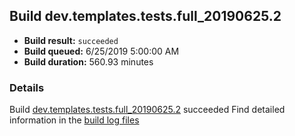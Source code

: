 ## Build dev.templates.tests.full_20190625.2
- **Build result:** `succeeded`
- **Build queued:** 6/25/2019 5:00:00 AM
- **Build duration:** 560.93 minutes
### Details
Build [dev.templates.tests.full_20190625.2](https://winappstudio.visualstudio.com/web/build.aspx?pcguid=a4ef43be-68ce-4195-a619-079b4d9834c2&builduri=vstfs%3a%2f%2f%2fBuild%2fBuild%2f28902) succeeded
Find detailed information in the [build log files](https://uwpctdiags.blob.core.windows.net/buildlogs/dev.templates.tests.full_20190625.2_logs.zip)
